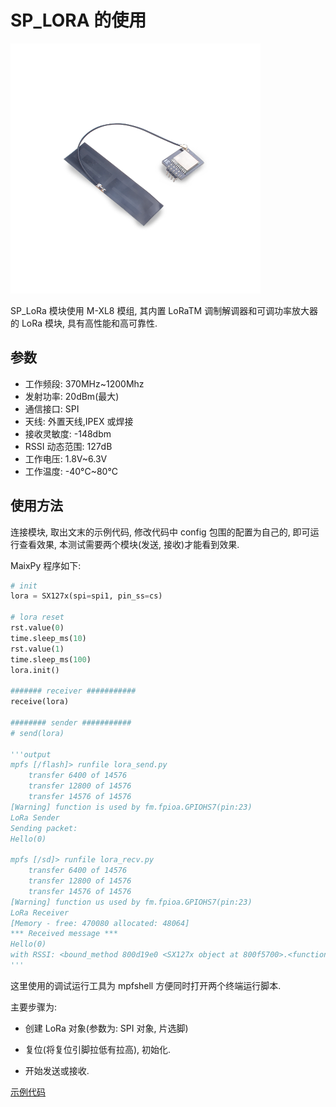 SP_LORA 的使用
====

<img src="../../../assets/hardware/module_spmod/sp_lora.png"/>

SP_LoRa 模块使用 M-XL8 模组, 其内置 LoRaTM 调制解调器和可调功率放大器的 LoRa 模块, 具有高性能和高可靠性.

## 参数

* 工作频段: 370MHz~1200Mhz
* 发射功率: 20dBm(最大)
* 通信接口: SPI
* 天线: 外置天线,IPEX 或焊接
* 接收灵敏度: -148dbm
* RSSI 动态范围: 127dB
* 工作电压: 1.8V~6.3V
* 工作温度: -40°C~80°C

## 使用方法

连接模块, 取出文末的示例代码, 修改代码中 config 包围的配置为自己的, 即可运行查看效果, 本测试需要两个模块(发送, 接收)才能看到效果.

MaixPy 程序如下:

```python
# init
lora = SX127x(spi=spi1, pin_ss=cs)

# lora reset
rst.value(0)
time.sleep_ms(10)
rst.value(1)
time.sleep_ms(100)
lora.init()

####### receiver ###########
receive(lora)

######## sender ###########
# send(lora)

'''output
mpfs [/flash]> runfile lora_send.py
    transfer 6400 of 14576
    transfer 12800 of 14576
    transfer 14576 of 14576
[Warning] function is used by fm.fpioa.GPIOHS7(pin:23)
LoRa Sender
Sending packet:
Hello(0)

mpfs [/sd]> runfile lora_recv.py
    transfer 6400 of 14576
    transfer 12800 of 14576
    transfer 14576 of 14576
[Warning] function us used by fm.fpioa.GPIOHS7(pin:23)
LoRa Receiver
[Memory - free: 470080 allocated: 48064]
*** Received message ***
Hello(0)
with RSSI: <bound_method 800d19e0 <SX127x object at 800f5700>.<function packetRssi at 0x800d3180>>
'''
```

这里使用的调试运行工具为 mpfshell 方便同时打开两个终端运行脚本.

主要步骤为:

* 创建 LoRa 对象(参数为: SPI 对象, 片选脚)

* 复位(将复位引脚拉低有拉高), 初始化.
  
* 开始发送或接收.

[示例代码](https://github.com/sipeed/MaixPy_scripts/tree/master/modules/spmod/sp_lora)
